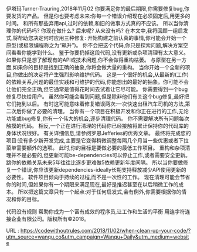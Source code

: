 伊塔玛Turner-Trauring,2018年11月02 
 你要满足你的最后期限,你需要修复bug,你要发货的产品。 
 但是你也要考虑未来:你每一个错误介绍现在必须固定后,用更多的时间。 
 和所有那些弃用api,过时的依赖,和旧的做事方式真的不应该。 
 所以当你清理你的代码吗? 
 你现在做什么? 
 后来呢? 
 从来没有吗? 
 在本文中,我将回顾一组启发式,将帮助您决定何时应用三种修复: 
 开始构建之前认真的事情,你可能会开始一个原型(或极限编程称之为“飙升”)。 
 你不会把这个代码,你只是探索问题,解决方案空间看看你能学到什么。 
 鉴于你要扔掉这段代码,没有更新或杂项清理有太大意义。 
 如果你只是想了解现有的API或技术问题,你不会做得重构枯萎。 
 与原型在另一方面,如果你的目标是找到正确的抽象,你将会做大量的重构。 
 当你开始一个全新的项目,你做出的决定将产生强烈影响维护代码。 
 这是一个很好的机会,从最新的(工作)的依赖关系,问题的最佳实践和可维护的代码,你能想出的最好的抽象。你可能不会让他们完全正确,但它通常是值得花时间去试着让它尽可能。 
 你需要得到一个bug修复尽快给用户。 
 虽然你可能会看到问题,但是除非他们有关这个bug修复,最好把它们拖到以后。 
 有时这可能意味着修复错误两次:一次快速出租汽车司机的方法,第二次后你做了必要的清理。 
 当你有一个项目在积极开发和你正在进行的工作,无论功能或bug修复,你有一个伟大的机会,逐步清理代码。 
 你不需要解决所有问题每次触摸的代码。 
 相反,一个正在进行清理的代码你已经接触将累计保持你的代码库的身体状况很好。 
 有关详细信息,请参阅罗恩Jefferies的优秀文章。 
 最终将完成您的项目:没有多少新开发完成,主要是它变得稍微调整每隔几个月当一些优惠或者下拉菜单需要额外的选项。 
 此时,你的目标是要做必要的最低工作项目。 
 重构和杂项清理并不是必要的,但更新可能be-dependencies可以停止工作,或者需要安全更新。 
 跳你的依赖关系未来5年往往比逐步更难做5依赖更新年度间隔。 
 所以当你要做修复一个错误,你应该更新dependencies-ideally长期支持释放减少API使用更新的必要性。 
 软件项目倾向于持续的过程,而不是一次性的工作。 
 现在清理可能会节省你的时间,但如果你有一个期限来满足现在,最好是推迟甚至在以后稍微工作的成本。 
 所以把这篇文章只有一个起点:对于任何启发式,会有例外,你需要根据你的情况和你的目标。 
  
  
 代码没有规则 
 帮助你成为一个富有成效的程序员,让工作和生活的平衡 
 用连字符连接企业有限公司。版权所有©2018。 
  
   
  URL : https://codewithoutrules.com/2018/11/02/when-clean-up-your-code/?utm_source=wanqu.co&utm_campaign=Wanqu+Daily&utm_medium=website